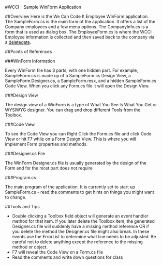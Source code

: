 #WCCI - Sample WinForm Application
 
##Overview
Here is the We Can Code It Employee WinForm application. The SampleForm.cs is the main form of the application. It offers a list of the Company employees and a few menu options. The CompanyInfo.cs is a form that is used as dialog box. The EmployeeForm.cs is where the WCCI Employee information is collected and then saved back to the company via a [deletegate](https://docs.microsoft.com/en-us/dotnet/csharp/programming-guide/delegates/).

##Points of References

###WinForm Information

Every WinForm file has 3 parts, with one hidden part. For example, SampleForm.cs is made up of a SampleForm.cs Design View, a SampleForm.Designer.cs, a SampleForm.resx, and a hidden SampleForm.cs Code View. When you click any Form.cs file it will open the Design View.

###Design View

The design view of a WinForm is a type of What You See Is What You Get or WYSIWYG designer. You can drag and drop different Tools from the Toolbox.

###Code View

To see the Code View you can Right Click the Form.cs file and click Code View or hit F7 while on a Form Design View. This is where you will implement Form properties and methods.

###Designer.cs File

The WinForm Designer.cs file is usually generated by the design of the Form and for the most part does not require 

###Program.cs

The main program of the application. It is currently set to start up SampleForm.cs - read the comments to get hints on things you might want to change.

##Tools and Tips
- Double clicking a Toolbox field object will generate an event handler method for that item. If you later delete the Toolbox item, the generated Designer.cs file will suddenly have a missing method reference OR if you delete the method the Designer.cs file might also break. In these events use the ErrorList to determine what line needs to be adjusted. Be careful not to delete anything except the reference to the missing method or object.
- F7 will reveal the Code View on a Form.cs file
- Read the comments and write down questions for class
